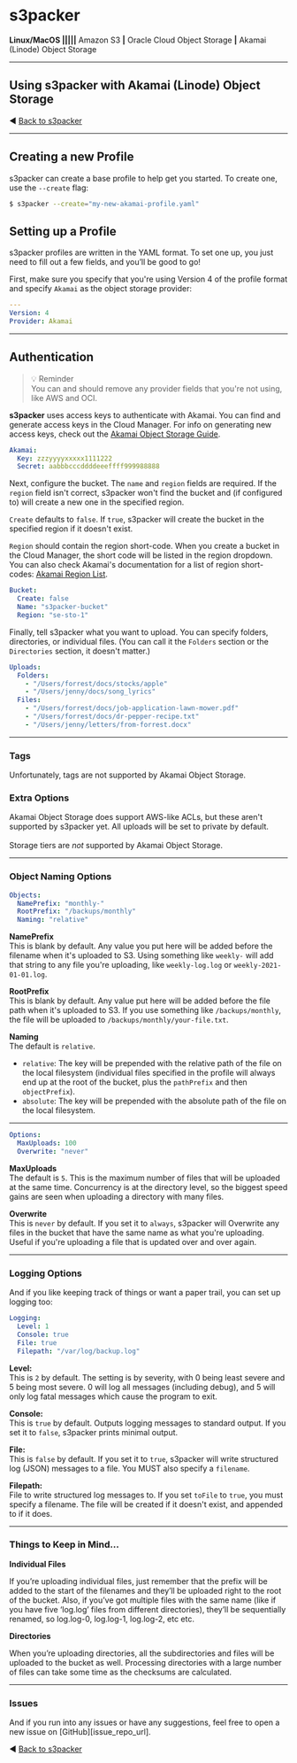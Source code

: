 # s3packer

**Linux/MacOS |||||** Amazon S3 **|** Oracle Cloud Object Storage **|** Akamai (Linode) Object Storage

---
## Using s3packer with Akamai (Linode) Object Storage

◀️ [Back to s3packer][s3packer_readme_url]

---

## Creating a new Profile

s3packer can create a base profile to help get you started. To create one, use the `--create` flag:

```bash
$ s3packer --create="my-new-akamai-profile.yaml"
```

## Setting up a Profile

s3packer profiles are written in the YAML format. To set one up, you just need to fill out a few fields, and you’ll be good to go!

First, make sure you specify that you're using Version 4 of the profile format and specify `Akamai` as the object storage provider:

```yaml
---
Version: 4
Provider: Akamai
```

---
## Authentication
> 💡 Reminder<br/>
> You can and should remove any provider fields that you're not using, like AWS and OCI.

**s3packer** uses access keys to authenticate with Akamai. You can find and generate access keys in the Cloud Manager.
For info on generating new access keys, check out the [Akamai Object Storage Guide][akamai_auth_url].

```yaml
Akamai:
  Key: zzzyyyyxxxxx1111222
  Secret: aabbbcccddddeeeffff999988888
```

Next, configure the bucket. The `name` and `region` fields are required. If the `region` field isn't correct,
s3packer won't find the bucket and (if configured to) will create a new one in the specified region.

`Create` defaults to `false`. If `true`, s3packer will create the bucket in the specified region if it doesn't exist.

`Region` should contain the region short-code. When you create a bucket in the Cloud Manager, the short code will be 
listed in the region dropdown. You can also check Akamai's documentation for a list of region short-codes: 
[Akamai Region List][akamai_region_list_url].

```yaml
Bucket:
  Create: false
  Name: "s3packer-bucket"
  Region: "se-sto-1"
```

Finally, tell s3packer what you want to upload. You can specify folders, directories, or individual files. (You can call
it the `Folders` section or the `Directories` section, it doesn't matter.)

```yaml
Uploads:
  Folders:
    - "/Users/forrest/docs/stocks/apple"
    - "/Users/jenny/docs/song_lyrics"
  Files:
    - "/Users/forrest/docs/job-application-lawn-mower.pdf"
    - "/Users/forrest/docs/dr-pepper-recipe.txt"
    - "/Users/jenny/letters/from-forrest.docx"
```

--- 

### Tags

Unfortunately, tags are not supported by Akamai Object Storage.

### Extra Options

Akamai Object Storage does support AWS-like ACLs, but these aren't supported by s3packer yet. All uploads will
be set to private by default.<br/><br/>
Storage tiers are _not_ supported by Akamai Object Storage.

---

### Object Naming Options

```yaml
Objects:
  NamePrefix: "monthly-"
  RootPrefix: "/backups/monthly"
  Naming: "relative"
```

**NamePrefix** <br/>
This is blank by default. Any value you put here will be added before the filename when it's uploaded to S3.
Using something like `weekly-` will add that string to any file you're uploading, like `weekly-log.log` or `weekly-2021-01-01.log`.

**RootPrefix** <br/>
This is blank by default. Any value put here will be added before the file path when it's uploaded to S3.
If you use something like `/backups/monthly`, the file will be uploaded to `/backups/monthly/your-file.txt`.

**Naming** <br/>
The default is `relative`.
- `relative`: The key will be prepended with the relative path of the file on the local filesystem (individual files specified in the profile will always end up at the root of the bucket, plus the `pathPrefix` and then `objectPrefix`).
- `absolute`: The key will be prepended with the absolute path of the file on the local filesystem.

---

```yaml
Options:
  MaxUploads: 100
  Overwrite: "never"
```

**MaxUploads** <br/>
The default is `5`. This is the maximum number of files that will be uploaded at the same time. Concurrency is at the
directory level, so the biggest speed gains are seen when uploading a directory with many files.

**Overwrite**  <br/>
This is `never` by default. If you set it to `always`, s3packer will Overwrite any files in the bucket that
have the same name as what you're uploading. Useful if you're uploading a file that is updated over and over again.

---

### Logging Options

And if you like keeping track of things or want a paper trail, you can set up logging too:

```yaml
Logging:
  Level: 1
  Console: true
  File: true
  Filepath: "/var/log/backup.log"
 ```

**Level:**<br/>
This is `2` by default. The setting is by severity, with 0 being least severe and 5 being most severe. 0 will log
all messages (including debug), and 5 will only log fatal messages which cause the program to exit.

**Console:**<br/>
This is `true` by default. Outputs logging messages to standard output. If you set it to `false`, s3packer
prints minimal output.

**File:**<br/>
This is `false` by default. If you set it to `true`, s3packer will write structured log (JSON) messages to
a file. You MUST also specify a `filename`.

**Filepath:** <br/>
File to write structured log messages to. If you set `toFile` to `true`, you must specify a filename.
The file will be created if it doesn't exist, and appended to if it does.

---

### Things to Keep in Mind...

**Individual Files**

If you’re uploading individual files, just remember that the prefix will be added to the start of the filenames and they’ll be uploaded right to the root of the bucket.
Also, if you’ve got multiple files with the same name (like if you have five ‘log.log’ files from different directories), they’ll be sequentially renamed, so log.log-0, log.log-1, log.log-2, etc etc.

**Directories**

When you’re uploading directories, all the subdirectories and files will be uploaded to the bucket as well. Processing
directories with a large number of files can take some time as the checksums are calculated.

---

### Issues

And if you run into any issues or have any suggestions, feel free to open a new issue on [GitHub][issue_repo_url].


◀️ [Back to s3packer][s3packer_readme_url]

<!-- Links -->
[s3packer_readme_url]: https://github.com/orme292/s3packer/blob/master/README.md
[akamai_auth_url]: https://www.linode.com/docs/products/storage/object-storage/guides/access-keys/
[akamai_region_list_url]: https://www.linode.com/docs/products/storage/object-storage/#availability
